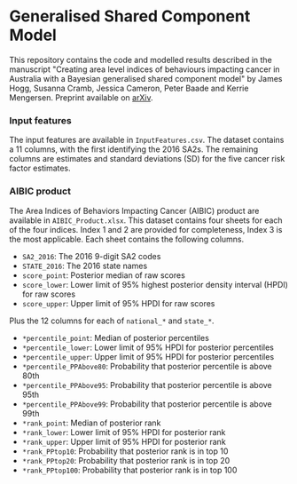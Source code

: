 # Generalised Shared Component Model

This repository contains the code and modelled results described in the manuscript "Creating area level indices of behaviours impacting cancer in Australia with a Bayesian generalised shared component model" by James Hogg, Susanna Cramb, Jessica Cameron, Peter Baade and Kerrie Mengersen. Preprint available on [arXiv](https://arxiv.org/abs/2403.00319). 

### Input features

The input features are available in `InputFeatures.csv`. The dataset contains a 11 columns, with the first identifying the 2016 SA2s. The remaining columns are estimates and standard deviations (SD) for the five cancer risk factor estimates. 

### AIBIC product

The Area Indices of Behaviors Impacting Cancer (AIBIC) product are available in `AIBIC_Product.xlsx`. This dataset contains four sheets for each of the four indices. Index 1 and 2 are provided for completeness, Index 3 is the most applicable. Each sheet contains the following columns. 

- `SA2_2016`: The 2016 9-digit SA2 codes
- `STATE_2016`: The 2016 state names
- `score_point`: Posterior median of raw scores
- `score_lower`: Lower limit of 95% highest posterior density interval (HPDI) for raw scores
- `score_upper`: Upper limit of 95% HPDI for raw scores

Plus the 12 columns for each of `national_*` and `state_*`.

- `*percentile_point`: Median of posterior percentiles
- `*percentile_lower`: Lower limit of 95% HPDI for posterior percentiles
- `*percentile_upper`: Upper limit of 95% HPDI for posterior percentiles
- `*percentile_PPAbove80`: Probability that posterior percentile is above 80th
- `*percentile_PPAbove95`: Probability that posterior percentile is above 95th
- `*percentile_PPAbove99`: Probability that posterior percentile is above 99th
- `*rank_point`: Median of posterior rank
- `*rank_lower`: Lower limit of 95% HPDI for posterior rank
- `*rank_upper`: Upper limit of 95% HPDI for posterior rank
- `*rank_PPtop10`: Probability that posterior rank is in top 10
- `*rank_PPtop20`: Probability that posterior rank is in top 20
- `*rank_PPtop100`: Probability that posterior rank is in top 100
